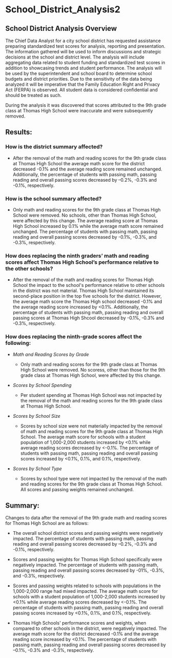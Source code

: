 # School_District_Analysis2

## School District Analysis Overview

The Chief Data Analyst for a city school district has requested assistance preparing standardized test scores for analysis, reporting and presentation. The information gathered will be used to inform discussions and strategic decisions at the school and district level. The analysis will include aggregating data related to student funding and standardized test scores in addition to showcasing trends and student performance. The analysis will be used by the superintendent and school board to determine school budgets and district priorities. Due to the sensitivity of the data being analyzed it will be imperative that the Family Education Right and Privacy Act (FERPA) is observed. All student data is considered confidential and should be treated as such.

During the analysis it was discovered that scores attributed to the 9th grade class at Thomas High School were inaccurate and were subsequently removed.

## Results: 

### How is the district summary affected?
* After the removal of the math and reading scores for the 9th grade class at Thomas High School the average math score for the district decreased -0.1% and the average reading score remained unchanged. Additionally, the percentage of students with passing math, passing reading and overall passing scores decreased by –0.2%, -0.3% and -0.1%, respectively. 

### How is the school summary affected?
* Only math and reading scores for the 9th grade class at Thomas High School were removed. No schools, other than Thomas High School, were affected by this change. The average reading score at Thomas High School increased by 0.1% while the average math score remained unchanged. The percentage of students with passing math, passing reading and overall passing scores decreased by -0.1%, -0.3%, and -0.3%, respectively.

### How does replacing the ninth graders’ math and reading scores affect Thomas High School’s performance relative to the other schools?
* After the removal of the math and reading scores for Thomas High School the impact to the school's performance relative to other schools in the district was not material. Thomas High School maintained its second-place position in the top five schools for the district. However, the average math score the Thomas High school decreased -0.1% and the average reading score increased by <0.1%. Additionally, the percentage of students with passing math, passing reading and overall passing scores at Thomas High Shcool decreased by -0.1%, -0.3% and -0.3%, respectively. 

### How does replacing the ninth-grade scores affect the following:
  * *Math and Reading Scores by Grade*
  
    * Only math and reading scores for the 9th grade class at Thomas High School were removed. No scoress, other than those for the 9th grade class at Thomas High School, were affected by this change. 

  * *Scores by School Spending*
  
    * Per student spending at Thomas High School was not impacted by the removal of the math and reading scores for the 9th grade class at Thomas High School. 

  * *Scores by School Size*
  
    * Scores by school size were not materially impacted by the removal of math and reading scores for the 9th grade class at Thomas High School. The average math score for schools with a student population of 1,000-2,000 students increased by <0.1% while average reading scores decreased by <-0.1%.  The percentage of students with passing math, passing reading and overall passing scores increased by <0.1%, 0.1%, and 0.1%, respectively.

  * *Scores by School Type*
  
    * Scores by school type were not impacted by the removal of the math and reading scores for the 9th grade class at Thomas High School. All scores and passing weights remained unchanged.

## Summary: 

Changes to data after the removal of the 9th grade math and reading scores for Thomas High School are as follows:

  * The overall school district scores and passing weights were negatively impacted. The percentage of students with passing math, passing reading and overall passing scores decreased by –0.2%, -0.3% and -0.1%, respectively. 
  
  * Scores and passing weights for Thomas High School specifically were negatively impacted. The percentage of students with passing math, passing reading and overall passing scores decreased by -01%, -0.3%, and -0.3%, respectively.
  
  * Scores and passing weights related to schools with populations in the 1,000-2,000 range had mixed impacted. The average math score for schools with a student population of 1,000-2,000 students increased by <0.1% while average reading scores decreased by <-0.1%.  The percentage of students with passing math, passing reading and overall passing scores increased by <0.1%, 0.1%, and 0.1%, respectively.
  
  * Thomas High Schools' performance scores and weights, when compared to other schools in the district, were negatively impacted. The average math score for the district decreased -0.1% and the average reading score increased by <0.1%. The percentage of students with passing math, passing reading and overall passing scores decreased by –0.1%, -0.3% and -0.3%, respectively. 
